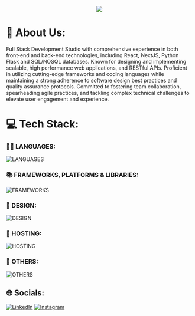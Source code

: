 <div align="center">
  <img src="https://user-images.githubusercontent.com/74038190/225813708-98b745f2-7d22-48cf-9150-083f1b00d6c9.gif"/>
</div>

# 💫 About Us:

Full Stack Development Studio with comprehensive experience in both front-end and back-end technologies, including React, NextJS, Python Flask and SQL/NOSQL databases. Known for designing and implementing scalable, high performance web applications, and RESTful APIs. Proficient in utilizing cutting-edge frameworks and coding languages while maintaining a strong adherence to software design best practices and quality assurance protocols. Committed to fostering team collaboration, spearheading agile practices, and tackling complex technical challenges to elevate user engagement and experience.

# 💻 Tech Stack:

### 👨‍💻 LANGUAGES:

![LANGUAGES](https://skillicons.dev/icons?i=anaconda,angular,bash,c,cs,cpp,bash,dart,dotnet,electron,go,haskell,kotlin,java,js,nestjs,nextjs,nodejs,nuxtjs,py,php,react,ruby,rust,solidity,solidjs,swift,ts,wasm)

### 📚 FRAMEWORKS, PLATFORMS & LIBRARIES:

![FRAMEWORKS](https://skillicons.dev/icons?i=autocad,babel,bootstrap,bun,coffeescript,discordjs,django,docker,express,fastapi,flask,gradle,htmx,hibernate,jquery,kubernetes,less,md,matlab,obsidian,pinia,pytorch,raspberrypi,redux,regex,sass,styledcomponents,spring,scala,selenium,tailwind,vuetify,webflow)

### 🎨 DESIGN:

![DESIGN](https://skillicons.dev/icons?i=ae,au,blender,figma,ai,ps,robloxstudio,unity,unreal,xd)

### 🏡 HOSTING:

![HOSTING](https://skillicons.dev/icons?i=aws,azure,cloudflare,heroku,vercel,windows)

### 🔨 OTHERS:

![OTHERS](https://skillicons.dev/icons?i=discord,bots,dynamodb,firebase,git,github,githubactions,gitlab,mongodb,mysql,postgres,sqlite)

## 🌐 Socials:

[![LinkedIn](https://img.shields.io/badge/LinkedIn-%230077B5.svg?logo=linkedin&logoColor=white)](https://linkedin.com/in/https://www.linkedin.com/in/boranfurkan/)
[![Instagram](https://img.shields.io/badge/Instagram-%23E4405F.svg?logo=Instagram&logoColor=white)](https://instagram.com/boranfurkann)
